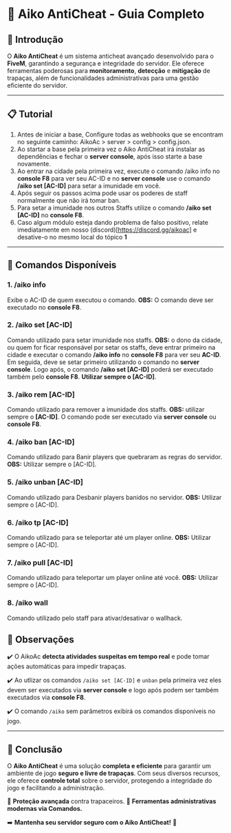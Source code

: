 # 📌 Aiko AntiCheat - Guia Completo

## 🚀 Introdução

O **Aiko AntiCheat** é um sistema anticheat avançado desenvolvido para o **FiveM**, garantindo a segurança e integridade do servidor. Ele oferece ferramentas poderosas para **monitoramento**, **detecção** e **mitigação** de trapaças, além de funcionalidades administrativas para uma gestão eficiente do servidor.

---

## 📋 Tutorial

1. Antes de iniciar a base, Configure todas as webhooks que se encontram no seguinte caminho: AikoAc > server > config > config.json.
2. Ao startar a base pela primeira vez o Aiko AntiCheat irá instalar as dependências e fechar o **server console**, após isso starte a base novamente.
3. Ao entrar na cidade pela primeira vez, execute o comando /aiko info no **console F8** para ver seu AC-ID e no **server console** use o comando **/aiko set [AC-ID]** para setar a imunidade em você.
4. Após seguir os passos acima pode usar os poderes de staff normalmente que não irá tomar ban.
5. Para setar a imunidade nos outros Staffs utilize o comando **/aiko set [AC-ID]** no **console F8**.
6. Caso algum módulo esteja dando problema de falso positivo, relate imediatamente em nosso (discord)[https://discord.gg/aikoac] e desative-o no mesmo local do tópico **1**
---

## 🔹 Comandos Disponíveis

### 1. **/aiko info**

Exibe o AC-ID de quem executou o comando. **OBS:** O comando deve ser executado no **console F8**.

### 2. **/aiko set [AC-ID]**

Comando utilizado para setar imunidade nos staffs. **OBS:** o dono da cidade, ou quem for ficar responsável por setar os staffs, deve entrar primeiro na cidade e executar o comando **/aiko info** no **console F8** para ver seu **AC-ID**. Em seguida, deve se setar primeiro utilizando o comando no **server console**. Logo após, o comando **/aiko set \[AC-ID]** poderá ser executado também pelo **console F8**. **Utilizar sempre o \[AC-ID]**.

### 3. **/aiko rem [AC-ID]**

Comando utilizado para remover a imunidade dos staffs. **OBS:** utilizar sempre o **\[AC-ID]**. O comando pode ser executado via **server console** ou **console F8**.

### 4. **/aiko ban [AC-ID]**

Comando utilizado para Banir players que quebraram as regras do servidor. **OBS:** Utilizar sempre o [AC-ID].

### 5. **/aiko unban [AC-ID]**

Comando utilizado para Desbanir players banidos no servidor. **OBS:** Utilizar sempre o [AC-ID].

### 6. **/aiko tp [AC-ID]**

Comando utilizado para se teleportar até um player online. **OBS:** Utilizar sempre o [AC-ID].

### 7. **/aiko pull [AC-ID]**

Comando utilizado para teleportar um player online até você. **OBS:** Utilizar sempre o [AC-ID].

### 8. **/aiko wall**

Comando utilizado pelo staff para ativar/desativar o wallhack.

## 📌 Observações

✔️ O AikoAc **detecta atividades suspeitas em tempo real** e pode tomar ações automáticas para impedir trapaças.

✔️ Ao utlizar os comandos `/aiko set [AC-ID]` e `unban` pela primeira vez eles devem ser executados via **server console** e logo após podem ser também executados via **console F8**.

✔️ O comando `/aiko` sem parâmetros exibirá os comandos disponíveis no jogo.

---

## 🎯 Conclusão

O **Aiko AntiCheat** é uma solução **completa e eficiente** para garantir um ambiente de jogo **seguro e livre de trapaças**. Com seus diversos recursos, ele oferece **controle total** sobre o servidor, protegendo a integridade do jogo e facilitando a administração.

🔹 **Proteção avançada** contra trapaceiros.
🔹 **Ferramentas administrativas modernas via Comandos.**

➡️ **Mantenha seu servidor seguro com o Aiko AntiCheat!** 🚀
